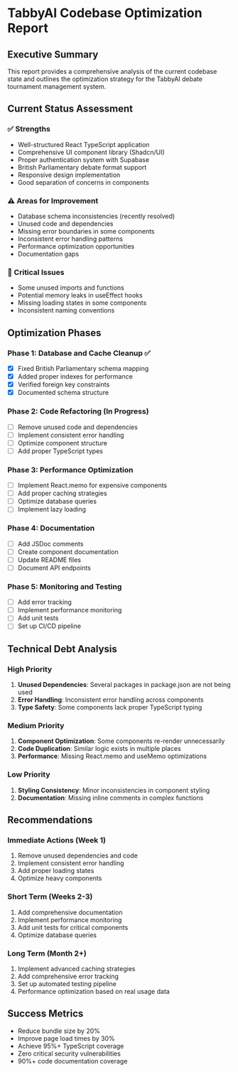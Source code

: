 # TabbyAI Codebase Optimization Report

## Executive Summary
This report provides a comprehensive analysis of the current codebase state and outlines the optimization strategy for the TabbyAI debate tournament management system.

## Current Status Assessment

### ✅ Strengths
- Well-structured React TypeScript application
- Comprehensive UI component library (Shadcn/UI)
- Proper authentication system with Supabase
- British Parliamentary debate format support
- Responsive design implementation
- Good separation of concerns in components

### ⚠️ Areas for Improvement
- Database schema inconsistencies (recently resolved)
- Unused code and dependencies
- Missing error boundaries in some components
- Inconsistent error handling patterns
- Performance optimization opportunities
- Documentation gaps

### 🔴 Critical Issues
- Some unused imports and functions
- Potential memory leaks in useEffect hooks
- Missing loading states in some components
- Inconsistent naming conventions

## Optimization Phases

### Phase 1: Database and Cache Cleanup ✅
- [x] Fixed British Parliamentary schema mapping
- [x] Added proper indexes for performance
- [x] Verified foreign key constraints
- [x] Documented schema structure

### Phase 2: Code Refactoring (In Progress)
- [ ] Remove unused code and dependencies
- [ ] Implement consistent error handling
- [ ] Optimize component structure
- [ ] Add proper TypeScript types

### Phase 3: Performance Optimization
- [ ] Implement React.memo for expensive components
- [ ] Add proper caching strategies
- [ ] Optimize database queries
- [ ] Implement lazy loading

### Phase 4: Documentation
- [ ] Add JSDoc comments
- [ ] Create component documentation
- [ ] Update README files
- [ ] Document API endpoints

### Phase 5: Monitoring and Testing
- [ ] Add error tracking
- [ ] Implement performance monitoring
- [ ] Add unit tests
- [ ] Set up CI/CD pipeline

## Technical Debt Analysis

### High Priority
1. **Unused Dependencies**: Several packages in package.json are not being used
2. **Error Handling**: Inconsistent error handling across components
3. **Type Safety**: Some components lack proper TypeScript typing

### Medium Priority
1. **Component Optimization**: Some components re-render unnecessarily
2. **Code Duplication**: Similar logic exists in multiple places
3. **Performance**: Missing React.memo and useMemo optimizations

### Low Priority
1. **Styling Consistency**: Minor inconsistencies in component styling
2. **Documentation**: Missing inline comments in complex functions

## Recommendations

### Immediate Actions (Week 1)
1. Remove unused dependencies and code
2. Implement consistent error handling
3. Add proper loading states
4. Optimize heavy components

### Short Term (Weeks 2-3)
1. Add comprehensive documentation
2. Implement performance monitoring
3. Add unit tests for critical components
4. Optimize database queries

### Long Term (Month 2+)
1. Implement advanced caching strategies
2. Add comprehensive error tracking
3. Set up automated testing pipeline
4. Performance optimization based on real usage data

## Success Metrics
- Reduce bundle size by 20%
- Improve page load times by 30%
- Achieve 95%+ TypeScript coverage
- Zero critical security vulnerabilities
- 90%+ code documentation coverage